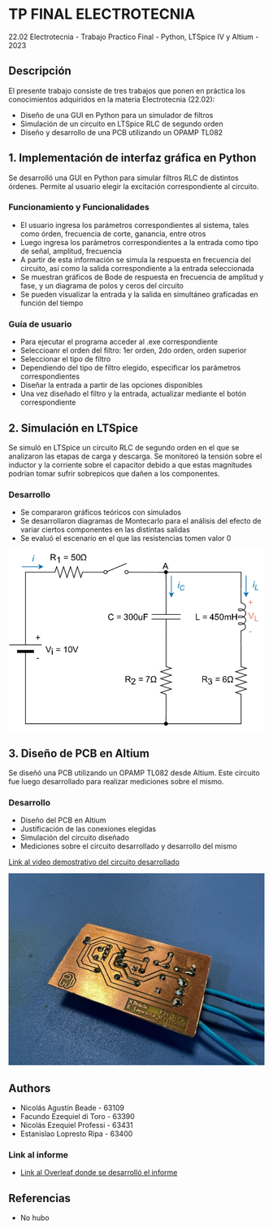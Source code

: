 # TP FINAL ELECTROTECNIA
22.02 Electrotecnia - Trabajo Practico Final - Python, LTSpice IV y Altium - 2023

## Descripción

El presente trabajo consiste de tres trabajos que ponen en práctica los conocimientos adquiridos en la materia Electrotecnia (22.02):

* Diseño de una GUI en Python para un simulador de filtros
* Simulación de un circuito en LTSpice RLC de segundo orden
* Diseño y desarrollo de una PCB utilizando un OPAMP TL082

## 1. Implementación de interfaz gráfica en Python

Se desarrolló una GUI en Python para simular filtros RLC de distintos órdenes. Permite al usuario elegir la excitación correspondiente al circuito.

### Funcionamiento y Funcionalidades

* El usuario ingresa los parámetros correspondientes al sistema, tales como órden, frecuencia de corte, ganancia, entre otros
* Luego ingresa los parámetros correspondientes a la entrada como tipo de señal, amplitud, frecuencia
* A partir de esta información se simula la respuesta en frecuencia del circuito, así como la salida correspondiente a la entrada seleccionada
* Se muestran gráficos de Bode de respuesta en frecuencia de amplitud y fase, y un diagrama de polos y ceros del circuito
* Se pueden visualizar la entrada y la salida en simultáneo graficadas en función del tiempo

### Guía de usuario

* Para ejecutar el programa acceder al .exe correspondiente
* Seleccioanr el orden del filtro: 1er orden, 2do orden, orden superior
* Seleccionar el tipo de filtro
* Dependiendo del tipo de filtro elegido, especificar los parámetros correspondientes
* Diseñar la entrada a partir de las opciones disponibles
* Una vez diseñado el filtro y la entrada, actualizar mediante el botón correspondiente


## 2. Simulación en LTSpice

Se simuló en LTSpice un circuito RLC de segundo orden en el que se analizaron las etapas de carga y descarga. Se monitoreó la tensión sobre el inductor y la corriente sobre el capacitor debido a que estas magnitudes podrían tomar sufrir sobrepicos que dañen a los componentes.

### Desarrollo

* Se compararon gráficos teóricos con simulados
* Se desarrollaron diagramas de Montecarlo para el análisis del efecto de variar ciertos componentes en las distintas salidas
* Se evaluó el escenario en el que las resistencias tomen valor 0

![PCB desarrollado](https://github.com/NicoBeade/tp_final_electrotecnia/blob/main/LTSpice_image.jpg?raw=true)

## 3. Diseño de PCB en Altium

Se diseñó una PCB utilizando un OPAMP TL082 desde Altium. Este circuito fue luego desarrollado para realizar mediciones sobre el mismo.

### Desarrollo

* Diseño del PCB en Altium
* Justificación de las conexiones elegidas
* Simulación del circuito diseñado
* Mediciones sobre el circuito desarrollado y desarrollo del mismo

[Link al video demostrativo del circuito desarrollado](https://youtu.be/cZwfNyrs4g4)

![PCB desarrollado](https://github.com/NicoBeade/tp_final_electrotecnia/blob/main/PCB_image.jpeg?raw=true)

## Authors

* Nicolás Agustín Beade - 63109
* Facundo Ezequiel di Toro - 63390
* Nicolás Ezequiel Professi - 63431
* Estanislao Lopresto Ripa - 63400

### Link al informe

* [Link al Overleaf donde se desarrolló el informe](https://www.overleaf.com/project/64709fe400f98ba26137f169)

## Referencias

* No hubo
